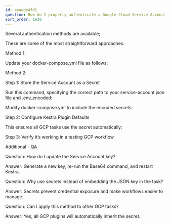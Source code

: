 ```yaml
---
id: aeaede4fd1
question: How do I properly authenticate a Google Cloud Service Account in Kestra?
sort_order: 1930
---
```


Several authentication methods are available;

These are some of the most straightforward approaches.

Method 1:

Update your docker-compose.yml file as follows:

Method 2:

Step 1: Store the Service Account as a Secret

Run this command, specifying the correct path to your service-account.json file and .env_encoded:

Modify docker-compose.yml to include the encoded secrets:

Step 2: Configure Kestra Plugin Defaults

This ensures all GCP tasks use the secret automatically:

Step 3: Verify it’s working in a testing GCP workflow

Additional - QA

Question: How do I update the Service Account key?

Answer: Generate a new key, re-run the Base64 command, and restart Kestra.

Question: Why use secrets instead of embedding the JSON key in the task?

Answer: Secrets prevent credential exposure and make workflows easier to manage.

Question: Can I apply this method to other GCP tasks?

Answer: Yes, all GCP plugins will automatically inherit the secret.

